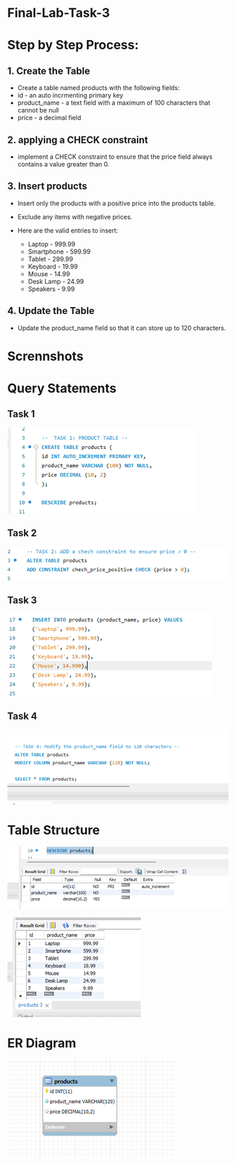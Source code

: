 # Final-Lab-Task-3


# Step by Step Process:
## 1. Create the Table 
* Create a table named products with the following fields:
* id - an auto incrmenting primary key
* product_name - a text field with a maximum of 100 characters that cannot be null
* price - a decimal field

## 2. applying a CHECK constraint
* implement a CHECK constraint to ensure that the price field always contains a value greater than 0.

## 3. Insert products
* Insert only the products with a positive price into the products table.
* Exclude any items with negative prices.

* Here are the valid entries to insert:
  *  Laptop - 999.99
  *  Smartphone - 599.99
  *  Tablet -  299.99
  *  Keyboard - 19.99
  *  Mouse - 14.99
  *  Desk Lamp - 24.99
  *  Speakers - 9.99
 
## 4. Update the Table
* Update the product_name field so that it can store up to 120 characters.

# Scrennshots
# Query Statements

## Task 1
![image](https://github.com/CMHalili/EDM-V3/blob/main/Images/final%20lab%203%20task%201.png?raw=true)

## Task 2
![image](https://github.com/CMHalili/EDM-V3/blob/main/Images/final%20lab%203%20task%202.png?raw=true)

## Task 3
![image](https://github.com/CMHalili/EDM-V3/blob/main/Images/final%20lab%203%20task%203.png?raw=true)

## Task 4
![image](https://github.com/CMHalili/EDM-V3/blob/main/Images/final%20lab%203%20task%204.png?raw=true)

# Table Structure
![image](https://github.com/CMHalili/EDM-V3/blob/main/Images/final%20lab%203%20task%201.1.png?raw=true)

![image](https://github.com/CMHalili/EDM-V3/blob/main/Images/final%20lab%203%20tbl%20structure%20product.png?raw=true)

# ER Diagram
![image](https://github.com/CMHalili/EDM-V3/blob/main/Images/final%20lab%203%20er%20diagram.png?raw=true)
